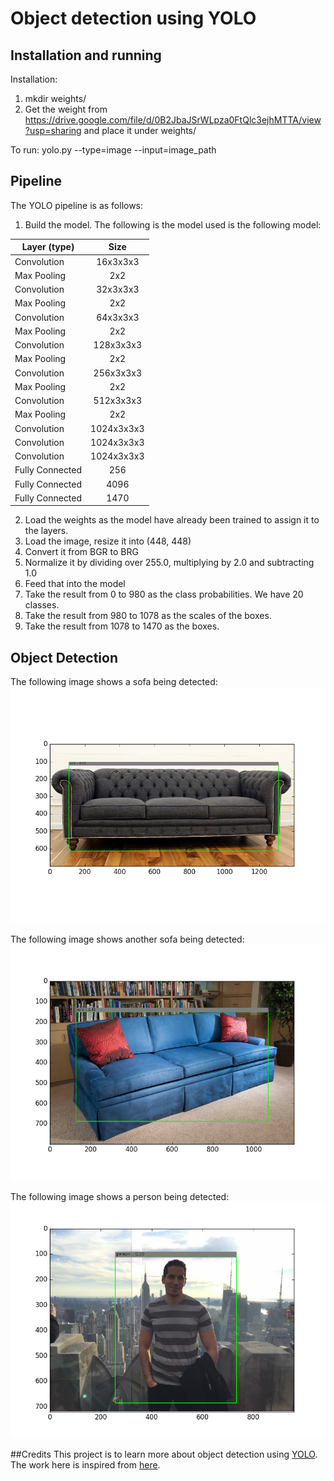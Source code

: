 Object detection using YOLO
===

## Installation and running
Installation:

1. mkdir weights/
2. Get the weight from https://drive.google.com/file/d/0B2JbaJSrWLpza0FtQlc3ejhMTTA/view?usp=sharing and place it under weights/

To run: yolo.py --type=image --input=image_path


## Pipeline
The YOLO pipeline is as follows:

1. Build the model. The following is the model used is the following model:

| Layer (type)                                     | Size                     |
| ------------------------------------------------ |:------------------------:|
| Convolution                                      | 16x3x3x3                 |
| Max Pooling                                      | 2x2                      |
| Convolution                                      | 32x3x3x3                 |
| Max Pooling                                      | 2x2                      |
| Convolution                                      | 64x3x3x3                 |
| Max Pooling                                      | 2x2                      |
| Convolution                                      | 128x3x3x3                |
| Max Pooling                                      | 2x2                      |
| Convolution                                      | 256x3x3x3                |
| Max Pooling                                      | 2x2                      |
| Convolution                                      | 512x3x3x3                |
| Max Pooling                                      | 2x2                      |
| Convolution                                      | 1024x3x3x3               |
| Convolution                                      | 1024x3x3x3               |
| Convolution                                      | 1024x3x3x3               |
| Fully Connected                                  | 256                      |
| Fully Connected                                  | 4096                     |
| Fully Connected                                  | 1470                     |

2. Load the weights as the model have already been trained to assign it to the layers.
3. Load the image, resize it into (448, 448)
4. Convert it from BGR to BRG
5. Normalize it by dividing over 255.0, multiplying by 2.0 and subtracting 1.0
6. Feed that into the model
7. Take the result from 0 to 980 as the class probabilities. We have 20 classes.
8. Take the result from 980 to 1078 as the scales of the boxes.
9. Take the result from 1078 to 1470 as the boxes.

## Object Detection
The following image shows a sofa being detected:
![Sofa](output_images/sofa1.png)

The following image shows another sofa being detected:
![Sofa](output_images/sofa2.png)

The following image shows a person being detected:
![Person](output_images/person.png)


##Credits
This project is to learn more about object detection using [YOLO](https://ai2-website.s3.amazonaws.com/publications/YOLO.pdf).
The work here is inspired from [here](https://github.com/gliese581gg/YOLO_tensorflow).
